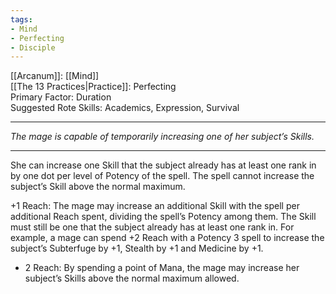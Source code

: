 ```yaml
---
tags:
- Mind
- Perfecting
- Disciple
---
```


[[Arcanum]]: [[Mind]]\
[[The 13 Practices|Practice]]: Perfecting\
Primary Factor: Duration\
Suggested Rote Skills: Academics, Expression, Survival

---

_The mage is capable of temporarily increasing one of her subject’s Skills._

---

She can increase one Skill that the subject already has at least one rank in by one dot per level of Potency of the spell. The spell cannot increase the subject’s Skill above the normal maximum.

+1 Reach: The mage may increase an additional Skill with the spell per additional Reach spent, dividing the spell’s Potency among them. The Skill must still be one that the subject already has at least one rank in. For example, a mage can spend +2 Reach with a Potency 3 spell to increase the subject’s Subterfuge by +1, Stealth by +1 and Medicine by +1.

+ 2 Reach: By spending a point of Mana, the mage may increase her subject’s Skills above the normal maximum allowed.